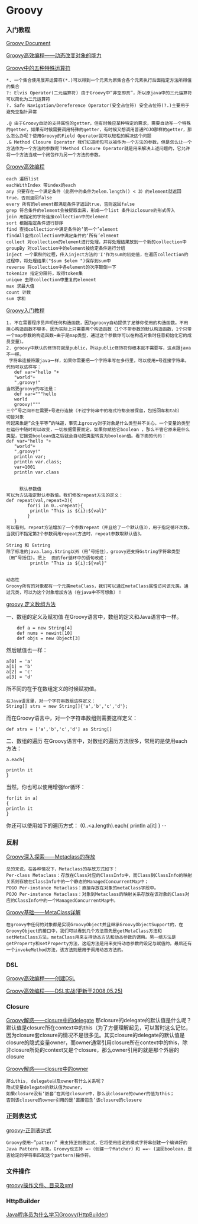 # Groovy

### 入门教程
[Groovy Document]("http://groovy-lang.org/documentation.html")

[Groovy高效编程——动态改变对象的能力]("http://developer.51cto.com/art/200710/58079_all.htm")

[Groovy中的五种特殊运算符]("http://it.chinawin.net/softwaredev/article-1b104.html")

	*. 一个集合使用展开运算符(*.)可以得到一个元素为原集合各个元素执行后面指定方法所得值的集合 
	?: Elvis Operator(二元运算符) 由于Groovy中“非空即真”，所以原java中的三元运算符可以简化为二元运算符 
	?. Safe Navigation/Dereference Operator(安全占位符) 安全占位符(?.)主要用于避免空指针异常
	
	.@ 由于Groovy自动的支持属性的getter，但有时候应某种特定的需求，需要自动写一个特殊的getter，如果有时候需要调用特殊的getter，有时候又想调用普通POJO那样的getter，那么怎么办呢？使用Groovy的Field Operator就可以轻松的解决这个问题
	.& Method Closure Operator 我们知道闭包可以被作为一个方法的参数，但是怎么让一个方法作为一个方法的参数呢？Method Closure Operator就是用来解决上述问题的，它允许将一个方法当成一个闭包作为另一个方法的参数。


[Groovy高效编程]("http://www.blogjava.net/BlueSUN/archive/2007/08/26/139460.html")

	each 遍历list
	eachWithIndex 带index的each
	any 只要存在一个满足条件（此例中的条件为elem.length() < 3）的element就返回true，否则返回false
	every 所有的element都满足条件才返回true，否则返回false
	grep 符合条件的element会被提取出来，形成一个list 条件以closure的形式传入
	join 用指定的字符连接collection中的element
	sort 根据指定条件进行排序
	find 查找collection中满足条件的‘第一个’element
	findAll查找collection中满足条件的‘所有’element
	collect 对collection的element进行处理，并将处理结果放到一个新的collection中
	groupBy 对collection中的element按给定条件进行分组
	inject 一个累积的过程，传入inject方法的'I'作为sum的初始值，在遍历collection的过程中，将处理结果("$sum $elem ")保存到sum中
	reverse 将collection中各element的次序颠倒一下
	tokenize 指定分隔符，取得token集
	unique 去除collection中重复的element
	max 求最大值
	count 计数
	sum 求和





[Groovy入门教程]("http://blog.csdn.net/kmyhy/article/details/4200563")

	1. 不在需要程序员声明任何构造函数，因为groovy自动提供了足够你使用的构造函数。不用担心构造函数不够多，因为实际上只需要两个构造函数（1个不带参数的默认构造函数，1个只带一个map参数的构造函数—由于是map类型，通过这个参数你可以在构造对象时任意初始化它的成员变量）。
	2. groovy中默认的修饰符就是public，所以public修饰符你根本就不需要写，这点跟java不一样。
	 字符串连接符跟java一样，如果你需要把一个字符串写在多行里，可以使用+号连接字符串。代码可以这样写：
       def var="hello "+
       "world"+
       ",groovy!"
	当然更groovy的写法是：
       def var="""hello
       world
       groovy!"""
	三个”号之间不在需要+号进行连接（不过字符串中的格式符都会被保留，包括回车和tab）
	切皆对象
	听起来象是“众生平等”的味道，事实上groovy对于对象是什么类型并不关心，一个变量的类型在运行中随时可以改变，一切根据需要而定。如果你赋给它boolean ，那么不管它原来是什么类型，它接受boolean值之后就会自动把类型转变为boolean值。看下面的代码：
	def var="hello "+
       "world"+
       ",groovy!"
       println var;
       println var.class;
       var=1001
       println var.class
       
       
         默认参数值
	可以为方法指定默认参数值。我们修改repeat方法的定义：
	def repeat(val,repeat=3){
            for(i in 0..<repeat){
             println "This is ${i}:${val}"
            }
       }
	可以看到，repeat方法增加了一个参数repeat（并且给了一个默认值3），用于指定循环次数。
	当我们不指定第2个参数调用repeat方法时，repeat参数取默认值3。

	String 和 Gstring
	除了标准的java.lang.String以外（用’号括住），groovy还支持Gstring字符串类型（用“号括住）。把上	面的for循环中的语句改成：
             println "This is ${i}:${val}"
             
             
    动态性
	Groovy所有的对象都有一个元类metaClass，我们可以通过metaClass属性访问该元类。通过元类，可以为这个对象增加方法（在java中不可想象）！
	


 [groovy 定义数组方法]("http://zhidao.baidu.com/question/1925109968157524147.html")

 一、数组的定义及赋初值
在Groovy语言中，数组的定义和Java语言中一样。

	    def a = new String[4]
	    def nums = newint[10]
	    def objs = new Object[3]

然后赋值也一样：

	a[0] = 'a'
	a[1] = 'b'
	a[2] = 'c'
	a[3] = 'd'

所不同的在于在数组定义的时候赋初值。

	在Java语言里，对一个字符串数组这样定义：
	String[] strs = new String[]{'a','b','c','d'};

而在Groovy语言中，对一个字符串数组则需要这样定义：

	def strs = ['a','b','c','d'] as String[]


 二、数组的遍历
在Groovy语言中，对数组的遍历方法很多，常用的是使用each方法：

	a.each{

	println it
	}

当然，你也可以使用增强for循环：

	for(it in a)
	{
	println it
	}

你还可以使用如下的遍历方式：
	(0..<a.length).each{
	println a[it]
	}
	···

### 反射
[Groovy深入探索——Metaclass的存放]("http://www.blogjava.net/johnnyjian/archive/2010/03/19/315962.html")

	总的来说，在各种情况下，Metaclass的存放方式如下： 
	Per-class Metaclass：存放在Class对应的ClassInfo中，而Class到ClassInfo的映射关系则存放在ClassInfo中的一个静态的ManagedConcurrentMap中；
	POGO Per-instance Metaclass：直接存放在对象的metaClass字段中。
	POJO Per-instance Metaclass：对象到Metaclass的映射关系存放在该对象的Class对应的ClassInfo中的一个ManagedConcurrentMap中。

[Groovy基础——MetaClass详解]("http://attis-wong-163-com.iteye.com/blog/1235880")

	在groovy中任何的对象都是实现GroovyObject并且继承GroovyObjectSupport的，在GroovyObject的接口中，我们可以看到几个方法首先是getMetaClass方法和setMetaClass方法，metaClass用来支持动态方法和动态参数的调用。另一组方法是getProperty和setProperty方法，这组方法是用来支持动态参数的设定与赋值的。最后还有一个invokeMethod方法，该方法则是用于调用动态方法的。
	
	
### DSL
[Groovy高效编程——创建DSL]("http://www.blogjava.net/BlueSUN/archive/2008/05/17/201026.html")

[Groovy高效编程——DSL实战(更新于2008.05.25)]("http://www.blogjava.net/BlueSUN/archive/2008/05/24/202609.html")	

### Closure	
	
[Groovy解惑——closure中的delegate]("http://www.blogjava.net/BlueSUN/archive/2007/12/22/169580.html")	
	那closure的delegate的默认值是什么呢？默认值是closure所在context中的this（为了方便理解起见，可以暂时这么记忆，因为closure套closure的情况不是很多见。其实closure的delegate的默认值是closure的隐式变量owner，而owner通常引用closure所在context中的this，除非closure所处的context又是个closure，那么owner引用的就是那个外层的closure


[Groovy解惑——closure中的owner]("http://www.blogjava.net/BlueSUN/archive/2007/12/archive/2007/12/23/169683.html")

	那么this, delegate以及owner有什么关系呢？
	隐式变量delegate的默认值为owner，
	如果closure没有‘嵌套’在其他closure中，那么该closure的owner的值为this；
	否则该closure的owner引用的是‘直接包含’该closure的closure
	



### 正则表达式
[groovy-正则表达式]("http://www.cnblogs.com/rollenholt/p/3349060.html")

	Groovy使用~”pattern” 来支持正则表达式，它将使用给定的模式字符串创建一个编译好的Java Pattern 对象。Groovy也支持 =~（创建一个Matcher）和 ==~ (返回boolean，是否给定的字符串匹配这个pattern)操作符。
	
### 文件操作
[groovy操作文件、目录及xml]("http://it.chinawin.net/softwaredev/article-e4.html")


### HttpBuilder
[Java程序员为什么学习Groovy(HttpBuilder)]("http://www.jianshu.com/p/a519bbd6e26c")

	


